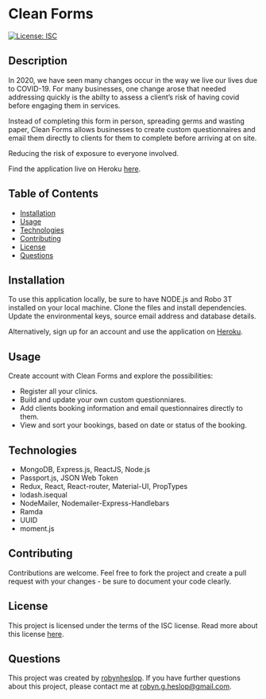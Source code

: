 # Clean Forms

[![License: ISC](https://img.shields.io/badge/License-ISC-blue.svg)](https://opensource.org/licenses/ISC)

## Description

In 2020, we have seen many changes occur in the way we live our lives due to COVID-19. For many businesses, one change arose that needed addressing quickly is the abilty to assess a client’s risk of having covid before engaging them in services. 

Instead of completing this form in person, spreading germs and wasting paper, Clean Forms allows businesses to create custom questionnaires and email them directly to clients for them to complete before arriving at on site. 

Reducing the risk of exposure to everyone involved. 

Find the application live on Heroku [here](https://cleanforms.herokuapp.com/).

## Table of Contents
* [Installation](#installation)
* [Usage](#usage)
* [Technologies](#technologies)
* [Contributing](#contributing)
* [License](#license)
* [Questions](#questions)

## Installation
To use this application locally, be sure to have NODE.js and Robo 3T installed on your local machine. Clone the files and install dependencies. Update the environmental keys, source email address and database details.

Alternatively, sign up for an account and use the application on [Heroku](https://cleanforms.herokuapp.com/).

## Usage
Create account with Clean Forms and explore the possibilities:

* Register all your clinics.
* Build and update your own custom questionniares.
* Add clients booking information and email questionnaires directly to them.
* View and sort your bookings, based on date or status of the booking. 

## Technologies
* MongoDB, Express.js, ReactJS, Node.js
* Passport.js, JSON Web Token
* Redux, React, React-router, Material-UI, PropTypes
* lodash.isequal
* NodeMailer, Nodemailer-Express-Handlebars
* Ramda
* UUID
* moment.js

## Contributing
Contributions are welcome. Feel free to fork the project and create a pull request with your changes - be sure to document your code clearly. 
## License
This project is licensed under the terms of the ISC license. Read more about this license [here](https://opensource.org/licenses/ISC).
## Questions
This project was created by [robynheslop](https://github.com/robynheslop). If you have further questions about this project, please contact me at [robyn.g.heslop@gmail.com](robyn.g.heslop@gmail.com).
